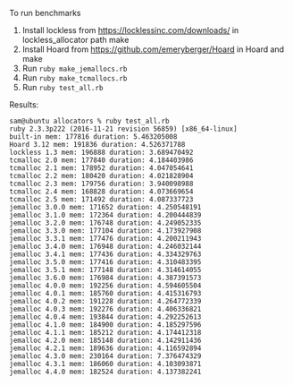 To run benchmarks

1. Install lockless from https://locklessinc.com/downloads/ in lockless_allocator path make
2. Install Hoard from https://github.com/emeryberger/Hoard in Hoard and make
3. Run `ruby make_jemallocs.rb`
4. Run `ruby make_tcmallocs.rb`
5. Run `ruby test_all.rb`

Results:

```
sam@ubuntu allocators % ruby test_all.rb
ruby 2.3.3p222 (2016-11-21 revision 56859) [x86_64-linux]
built-in mem: 177816 duration: 5.463205008
Hoard 3.12 mem: 191836 duration: 4.526371788
lockless 1.3 mem: 196888 duration: 3.689470492
tcmalloc 2.0 mem: 177840 duration: 4.184403986
tcmalloc 2.1 mem: 178952 duration: 4.047054641
tcmalloc 2.2 mem: 180420 duration: 4.021828904
tcmalloc 2.3 mem: 179756 duration: 3.940098988
tcmalloc 2.4 mem: 168828 duration: 4.073669654
tcmalloc 2.5 mem: 171492 duration: 4.087337723
jemalloc 3.0.0 mem: 171652 duration: 4.250548191
jemalloc 3.1.0 mem: 172364 duration: 4.200444839
jemalloc 3.2.0 mem: 176748 duration: 4.249052335
jemalloc 3.3.0 mem: 177104 duration: 4.173927908
jemalloc 3.3.1 mem: 177476 duration: 4.200211943
jemalloc 3.4.0 mem: 176948 duration: 4.246032144
jemalloc 3.4.1 mem: 177436 duration: 4.334329763
jemalloc 3.5.0 mem: 177416 duration: 4.310483395
jemalloc 3.5.1 mem: 177148 duration: 4.314614055
jemalloc 3.6.0 mem: 176984 duration: 4.387391573
jemalloc 4.0.0 mem: 192256 duration: 4.594605504
jemalloc 4.0.1 mem: 185760 duration: 4.415316793
jemalloc 4.0.2 mem: 191228 duration: 4.264772339
jemalloc 4.0.3 mem: 192276 duration: 4.406336821
jemalloc 4.0.4 mem: 193844 duration: 4.292252613
jemalloc 4.1.0 mem: 184900 duration: 4.185297596
jemalloc 4.1.1 mem: 185212 duration: 4.174412318
jemalloc 4.2.0 mem: 185148 duration: 4.142911436
jemalloc 4.2.1 mem: 189636 duration: 4.116592894
jemalloc 4.3.0 mem: 230164 duration: 7.376474329
jemalloc 4.3.1 mem: 186060 duration: 4.103093871
jemalloc 4.4.0 mem: 182524 duration: 4.137382241
```
